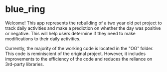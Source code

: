 # blue_ring
Welcome! This app represents the rebuilding of a two year old pet project to track daily activities and make a prediction on whether the day was positive or negative. This will help users determine if they need to make modifications to their daily activities. 

Currently, the majority of the working code is located in the "OG" folder. This code is reminiscient of the original project. However, it includes improvements to the efficiency of the code and reduces the reliance on 3rd-party libraries.


